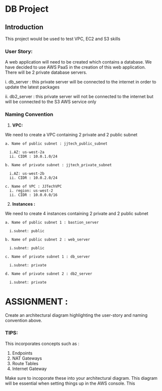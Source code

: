 # DB Project

## Introduction

This project would be used to test VPC, EC2 and S3 skills

### User Story:

A web application will need to be created which contains a database. We have decided to use AWS PaaS in the creation of this web application. 
There will be 2 private database servers. 

  i. db_server : this private server will be connected to the internet in order to update the latest packages

  ii. db2_server : this private server will not be connected to the internet but will be connected to the S3 AWS service only


### **Naming Convention**

1) **VPC:**

 We need to create a VPC containing 2 private and 2 public subnet 

    a. Name of public subnet : jjtech_public_subnet
    
      i.AZ: us-west-2a
      ii. CIDR : 10.0.1.0/24
      
    b. Name of private subnet : jjtech_private_subnet
    
      i.AZ: us-west-2b
      ii. CIDR : 10.0.2.0/24
      
    c. Name of VPC : JJTechVPC 
      i. region: us-west-2
      ii. CIDR : 10.0.0.0/16

2) **Instances :**

 We need to create 4 instances containing 2 private and 2 public subnet 

    a. Name of public subnet 1 : bastion_server
    
      i.subnet: public
      
    b. Name of public subnet 2 : web_server
    
      i.subnet: public
      
    c. Name of private subnet 1 : db_server
    
      i.subnet: private
      
    d. Name of private subnet 2 : db2_server
    
      i.subnet: private
      
  







# ASSIGNMENT :
Create an architectural diagram highlighting the user-story and naming convention above.  

### TIPS: 
This incorporates concepts such as :
  1) Endpoints
  2) NAT Gateways
  3) Route Tables
  4) Internet Gateway 

Make sure to incoporate these into your architectural diagram. This diagram will be essential when setting things up in the AWS console.
This 
